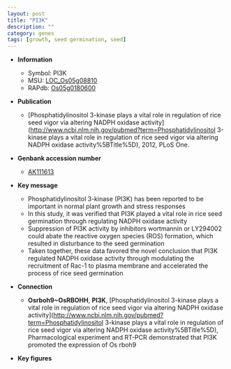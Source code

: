 ```yaml
---
layout: post
title: "PI3K"
description: ""
category: genes
tags: [growth, seed germination, seed]
---
```


* **Information**  
    + Symbol: PI3K  
    + MSU: [LOC_Os05g08810](http://rice.plantbiology.msu.edu/cgi-bin/ORF_infopage.cgi?orf=LOC_Os05g08810)  
    + RAPdb: [Os05g0180600](http://rapdb.dna.affrc.go.jp/viewer/gbrowse_details/irgsp1?name=Os05g0180600)  

* **Publication**  
    + [Phosphatidylinositol 3-kinase plays a vital role in regulation of rice seed vigor via altering NADPH oxidase activity](http://www.ncbi.nlm.nih.gov/pubmed?term=Phosphatidylinositol 3-kinase plays a vital role in regulation of rice seed vigor via altering NADPH oxidase activity%5BTitle%5D), 2012, PLoS One.

* **Genbank accession number**  
    + [AK111613](http://www.ncbi.nlm.nih.gov/nuccore/AK111613)

* **Key message**  
    + Phosphatidylinositol 3-kinase (PI3K) has been reported to be important in normal plant growth and stress responses
    + In this study, it was verified that PI3K played a vital role in rice seed germination through regulating NADPH oxidase activity
    + Suppression of PI3K activity by inhibitors wortmannin or LY294002 could abate the reactive oxygen species (ROS) formation, which resulted in disturbance to the seed germination
    + Taken together, these data favored the novel conclusion that PI3K regulated NADPH oxidase activity through modulating the recruitment of Rac-1 to plasma membrane and accelerated the process of rice seed germination

* **Connection**  
    + __Osrboh9~OsRBOHH__, __PI3K__, [Phosphatidylinositol 3-kinase plays a vital role in regulation of rice seed vigor via altering NADPH oxidase activity](http://www.ncbi.nlm.nih.gov/pubmed?term=Phosphatidylinositol 3-kinase plays a vital role in regulation of rice seed vigor via altering NADPH oxidase activity%5BTitle%5D), Pharmacological experiment and RT-PCR demonstrated that PI3K promoted the expression of Os rboh9

* **Key figures**  


